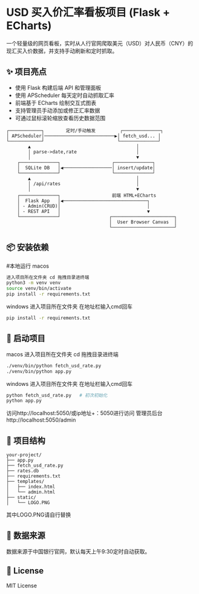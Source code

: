 # USD 买入价汇率看板项目 (Flask + ECharts)

一个轻量级的网页看板，实时从人行官网爬取美元（USD）对人民币（CNY）的现汇买入价数据，并支持手动刷新和定时抓取。

## ✨ 项目亮点

- 使用 Flask 构建后端 API 和管理面板
- 使用 APScheduler 每天定时自动抓取汇率
- 前端基于 ECharts 绘制交互式图表
- 支持管理员手动添加或修正汇率数据
- 可通过鼠标滚轮缩放查看历史数据范围
```
┌────────────┐        定时/手动触发         ┌──────────────┐
│ APScheduler│──────────────────────────▶│ fetch_usd... │
└────────────┘                           └──────────────┘
        ▲                                       │
        │ parse->date,rate                      │
        │                                       ▼
    ┌──────────────┐                   ┌──────────────┐
    │  SQLite DB   │◀──────────────────│ insert/update│
    └──────────────┘                   └──────────────┘
        ▲                                       │
        │ /api/rates                            │
        │                                       ▼
    ┌──────────────┐                   前端 HTML+ECharts
    │  Flask App   │◀───────────────────────────────┐
    │ - Admin(CRUD)│                                │
    │ - REST API   │                                ▼
    └──────────────┘                  ┌───────────────────────┐
                                      │  User Browser Canvas  │
                                      └───────────────────────┘
```

## 📦 安装依赖
#本地运行
macos
```bash
进入项目所在文件夹 cd 拖拽目录进终端
python3 -m venv venv
source venv/bin/activate
pip install -r requirements.txt
```

windows
进入项目所在文件夹 在地址栏输入cmd回车
```bash
pip install -r requirements.txt
```

## 🚀 启动项目
macos
进入项目所在文件夹 cd 拖拽目录进终端
```bash
./venv/bin/python fetch_usd_rate.py
./venv/bin/python app.py
```

windows
进入项目所在文件夹 在地址栏输入cmd回车
```bash
python fetch_usd_rate.py   # 初次初始化
python app.py
```
访问http://localhost:5050/或ip地址+：5050进行访问
管理员后台http://localhost:5050/admin

## 📁 项目结构

```
your-project/
├── app.py
├── fetch_usd_rate.py
├── rates.db
├── requirements.txt
├── templates/
│   ├── index.html
│   └── admin.html
├── static/
│   └── LOGO.PNG
```
其中LOGO.PNG请自行替换

## 📅 数据来源

数据来源于中国银行官网，默认每天上午9:30定时自动获取。

## 📄 License

MIT License
